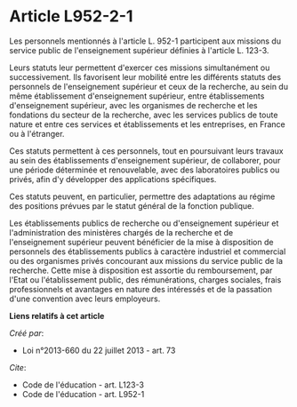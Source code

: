 # Article L952-2-1

Les personnels mentionnés à l'article L. 952-1 participent aux missions du service public de l'enseignement supérieur
définies à l'article L. 123-3. 

Leurs statuts leur permettent d'exercer ces missions simultanément ou successivement. Ils favorisent leur mobilité entre les
différents statuts des personnels de l'enseignement supérieur et ceux de la recherche, au sein du même établissement
d'enseignement supérieur, entre établissements d'enseignement supérieur, avec les organismes de recherche et les fondations
du secteur de la recherche, avec les services publics de toute nature et entre ces services et établissements et les
entreprises, en France ou à l'étranger. 

Ces statuts permettent à ces personnels, tout en poursuivant leurs travaux au sein des établissements d'enseignement
supérieur, de collaborer, pour une période déterminée et renouvelable, avec des laboratoires publics ou privés, afin d'y
développer des applications spécifiques. 

Ces statuts peuvent, en particulier, permettre des adaptations au régime des positions prévues par le statut général de la
fonction publique. 

Les établissements publics de recherche ou d'enseignement supérieur et l'administration des ministères chargés de la
recherche et de l'enseignement supérieur peuvent bénéficier de la mise à disposition de personnels des établissements publics
à caractère industriel et commercial ou des organismes privés concourant aux missions du service public de la recherche.
Cette mise à disposition est assortie du remboursement, par l'Etat ou l'établissement public, des rémunérations, charges
sociales, frais professionnels et avantages en nature des intéressés et de la passation d'une convention avec leurs
employeurs.

**Liens relatifs à cet article**

_Créé par_:

  - Loi n°2013-660 du 22 juillet 2013 - art. 73

_Cite_:

  - Code de l'éducation - art. L123-3
  - Code de l'éducation - art. L952-1
